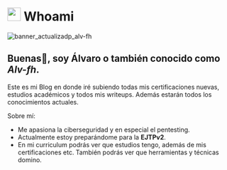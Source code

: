# <picture><img src = "https://github.com/7oSkaaa/7oSkaaa/blob/main/Images/about_me.gif?raw=true" width = 30px></picture> Whoami

![banner_actualizadp_alv-fh](https://github.com/user-attachments/assets/01dc46f4-bead-4056-a547-b2c7e22f5998)

## Buenas👋, soy Álvaro o también conocido como *Alv-fh*.
 Este es mi Blog en donde iré subiendo todas mis certificaciones nuevas, estudios académicos y todos mis writeups. Además estarán todos los conocimientos actuales.

Sobre mí:
- Me apasiona la ciberseguridad y en especial el pentesting.
- Actualmente estoy preparándome para la **EJTPv2**. 
- En mi curriculum podrás ver que estudios tengo, además de mis certificaciones etc. También podrás ver que herramientas y técnicas domino.

